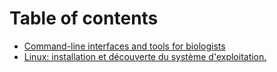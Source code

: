 # Table of contents

* [Command-line interfaces and tools for biologists](README.md)
* [Linux: installation et découverte du système d'exploitation.](01-LinuxIntroductionSetup.md)
